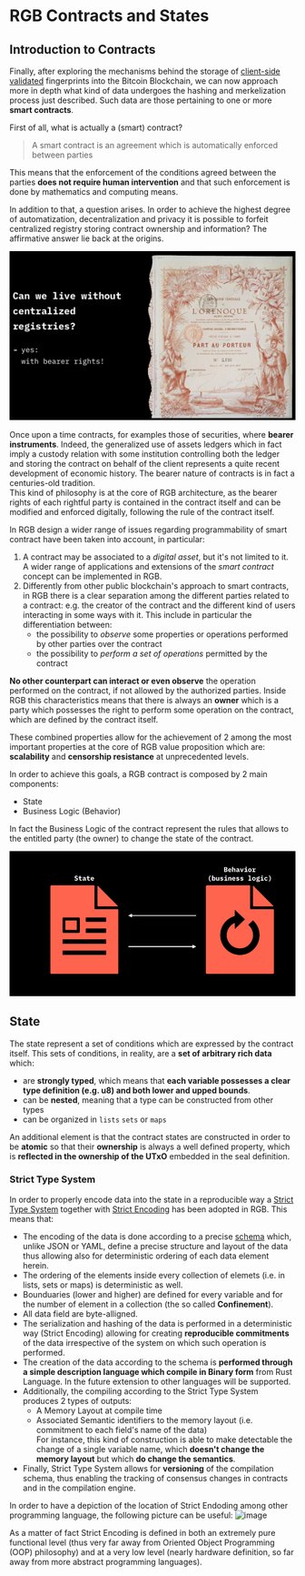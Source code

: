 # RGB Contracts and States

## Introduction to Contracts

Finally, after exploring the mechanisms behind the storage of [client-side validated](#csw-w-btc.md) fingerprints into the Bitcoin Blockchain, we can now approach more in depth what kind of data undergoes the hashing and merkelization process just described. Such data are those pertaining to one or more **smart contracts**.  

First of all, what is actually a (smart) contract? 

> A smart contract is an agreement which is automatically enforced between parties

This means that the enforcement of the conditions agreed between the parties **does not require human intervention** and that such enforcement is done by mathematics and computing means. 

In addition to that, a question arises. In order to achieve the highest degree of automatization, decentralization and privacy it is possible to forfeit centralized registry storing contract ownership and information?
The affirmative answer lie back at the origins.
 
 ![Alt text](img/orenoque-contract.png)

 Once upon a time contracts, for examples those of securities, where **bearer instruments**. Indeed, the generalized use of assets ledgers which in fact imply a custody relation with some institution controlling both the ledger and storing the contract on behalf of the client represents a quite recent development of economic history. The bearer nature of contracts is in fact a centuries-old tradition.   
This kind of philosophy is at the core of RGB architecture, as the bearer rights of each rightful party is contained in the contract itself and can be modified and enforced digitally, following the rule of the contract itself. 

In RGB design a wider range of issues regarding programmability of smart contract have been taken into account, in particular:
1. A contract may be associated to a *digital asset*, but it's not limited to it. A wider range of applications and extensions of the *smart contract* concept can be implemented in RGB. 
2. Differently from other public blockchain's approach to smart contracts, in RGB there is a clear separation among the different parties related to a contract: e.g. the creator of the contract and the different kind of users interacting in some ways with it. This include in particular the differentiation between:
    * the possibility to *observe* some properties or operations performed by other parties over the contract
    * the possibility to *perform a set of operations* permitted by the contract

**No other counterpart can interact or even observe** the operation performed on the contract, if not allowed by the authorized parties. Inside RGB this characteristics means that there is always an **owner** which is a party which possesses the right to perform some operation on the contract, which are defined by the contract itself. 

These combined properties allow for the achievement of 2 among the most important properties at the core of RGB value proposition which are: **scalability** and **censorship resistance** at unprecedented levels.


In order to achieve this goals, a RGB contract is composed by 2 main components:
* State
* Business Logic (Behavior) 

In fact the Business Logic of the contract represent the rules that allows to the entitled party (the owner) to change the state of the contract.

![Alt text](img/state-business-logic.png)


## State 

The state represent a set of conditions which are expressed by the contract itself.
This sets of conditions, in reality, are a **set of arbitrary rich data** which:
* are **strongly typed**, which means that **each variable possesses a clear type definition (e.g. u8) and both lower and upped bounds**.
* can be **nested**, meaning that a type can be constructed from other types 
* can be organized in `lists` `sets` or `maps`

An additional element is that the contract states are constructed in order to be **atomic** so that their **ownership** is always a well defined property, which is **reflected in the ownership of the UTxO** embedded in the seal definition.

### Strict Type System

In order to properly encode data into the state in a reproducible way a [Strict Type System]() together with [Strict Encoding]() has been adopted in RGB. This means that:
* The encoding of the data is done according to a precise [schema](#terminilogy/glossary.md#schema) which, unlike JSON or YAML, define a precise structure and layout of the data thus allowing also for deterministic ordering of each data element herein.
* The ordering of the elements inside every collection of elemets (i.e. in lists, sets or maps) is deterministic as well.
* Bounduaries (lower and higher) are defined for every variable and for the number of element in a collection (the so called **Confinement**).
* All data field are byte-alligned.
* The serialization and hashing of the data is performed in a deterministic way (Strict Encoding) allowing for creating **reproducible commitments** of the data irrespective of the system on which such operation is performed.
* The creation of the data according to the schema is **performed through a simple description language which compile in Binary form** from Rust Language. In the future extension to other languages will be supported.
* Additionally, the compiling according to the Strict Type System produces 2 types of outputs:
  * A Memory Layout at compile time
  * Associated Semantic identifiers to the memory layout (i.e. commitment to each field's name of the data)  
   For instance, this kind of construction is able to make detectable the change of a single variable name, which **doesn't change the memory layout** but which **do change the semantics**.
* Finally, Strict Type System allows for **versioning** of the compilation schema, thus enabling the tracking of consensus changes in contracts and in the compilation engine.
  
In order to have a depiction of the location of Strict Endoding among other programming language, the following picture can be useful:
![image](https://github.com/parsevalbtc/RGB-Documentation/assets/74722637/d5a1d267-f673-4154-a3d6-3de38b2491a3)

As a matter of fact Strict Encoding is defined in both an extremely pure functional level (thus very far away from Oriented Object Programming (OOP) philosophy) and at a very low level (nearly hardware definition, so far away from more abstract programming languages).











